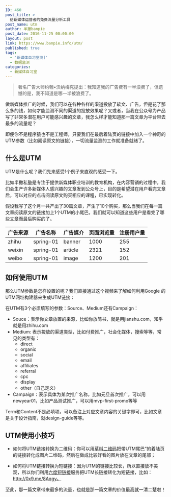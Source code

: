 ```yaml
---
ID: 460
post_title: >
  给新媒体运营者的免费流量分析工具
post_name: utm
author: 半撇banpie
post_date: 2016-11-25 00:00:00
layout: post
link: https://www.banpie.info/utm/
published: true
tags:
  - '新媒体自习室测]'
  - 数据监测
categories:
  - 新媒体自习室
---
```

> 著名广告大师约翰•沃纳梅克提出：我知道我的广告费有一半浪费了，但遗憾的是，我不知道是哪一半被浪费了。

做新媒体推广的时候，我们可以在各种各样的渠道投放了软文、广告，但是花了那么多的钱，如何才能监测不同的渠道的投放效果呢？又或者，当我在公众号为产品写了非常多潜在用户可能感兴趣的文章，我怎么样才能知道那一篇文章为平台带去最多的流量呢？

即便你不是程序猿也不是工程师，只要我们在最后着陆页的链接中加入一个神奇的UTM参数（比如阅读原文的链接），一切流量监测的工作就准备就绪了。

## 什么是UTM

UTM是什么呢？我们先来感受1个例子来直观的感受一下。

比如半撇私塾是专注于提供新媒体职业培训的教育机构，在内容营销的过程中，我们会生产许多新媒体人感兴趣的文章发到公众号上，目的是希望潜在用户看完文章后，可以对应的点击阅读原文购买相应的课程，已实现转化。

假设我写了这个月一共产出了30篇文章，产生了10个购买，那么当我们在每一篇文章阅读原文的链接加上1个UTM的小尾巴，我们就可以知道这些用户是看完了哪些文章而最后购买的了。

| 广告来源   | 广告名称      | 广告媒介    | 页面浏览量 | 注册用户量 |
| ------ | --------- | ------- | ----- | ----- |
| zhihu  | spring-01 | banner  | 1000  | 255   |
| weixin | spring-01 | article | 2321  | 152   |
| weibo  | spring-01 | image   | 1200  | 201   |

## 如何使用UTM

那么UTM参数是怎样设置的呢？我们直接通过这个视频来了解如何利用Google 的UTM网址构建器来生成UTM链接：

在UTM有3个必须填写的参数：Source、Medium还有Campaign：

*   Souce：表示你文章放置的来源，比如你放简书，就是用jianshu.com，知乎就是用zhihu.com
*   Medium: 表示投放的渠道类型，比如付费推广，社会化媒体，搜索等等，常见的类型有： 
    *   direct
    *   organic
    *   social
    *   email
    *   affiliates
    *   referral
    *   cpc
    *   display
    *   other（自己定义）
*   Campaign：表示具体为某次推广名称，比如元旦首次推广，可以用newyear01，比如产品测试推广，可以用mvp-first-promo等等

Term和Content不是必填项，可以备注上对应文章内容的关键字即可，比如文章是关于设计指南，就design-guide等等。

## UTM使用小技巧

*   如何将UTM链接转换为二维码：你可以用[草料二维码][1]把带UTM尾巴”的着陆页的链接转化成图片二维码，然后在做成比较好看的图片放在文章的尾部；

*   如何将UTM链接转换为短链接：因为UTM的链接比较长，所以直接放不美观，所以你们利用[六度短链接][2]服务把UTM长链接转化为短链接，比如：http://0x9.me/8Aqgy。

至此，那一篇文章带来最多的流量，也就是那一篇文章的价值最高就一清二楚啦！

 [1]: http://cli.im/
 [2]: https://0x3.me/
<!--stackedit_data:
eyJoaXN0b3J5IjpbMjAzOTY3ODMyMl19
-->